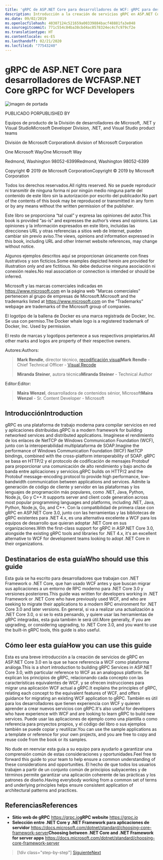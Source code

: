 ```yaml
---
title: 'gRPC de ASP.NET Core para desarrolladores de WCF: gRPC para desarrolladores de WCF'
description: Introducción a la creación de servicios gRPC en ASP.NET Core 3.0 para desarrolladores de WCF
ms.date: 09/02/2019
ms.openlocfilehash: 40307124c521659a00339884bacf48881fa3e048
ms.sourcegitcommit: 771c554c84ba38cbd4ac0578324ec4cfc979cf2e
ms.translationtype: HT
ms.contentlocale: es-ES
ms.lasthandoff: 02/21/2020
ms.locfileid: "77543240"
---
```

# <a name="aspnet-core-grpc-for-wcf-developers"></a><span data-ttu-id="a1f1c-103">gRPC de ASP.NET Core para desarrolladores de WCF</span><span class="sxs-lookup"><span data-stu-id="a1f1c-103">ASP.NET Core gRPC for WCF Developers</span></span>

![imagen de portada](./media/cover.png)

<span data-ttu-id="a1f1c-105">PUBLICADO POR</span><span class="sxs-lookup"><span data-stu-id="a1f1c-105">PUBLISHED BY</span></span>

<span data-ttu-id="a1f1c-106">Equipos de producto de la División de desarrolladores de Microsoft, .NET y Visual Studio</span><span class="sxs-lookup"><span data-stu-id="a1f1c-106">Microsoft Developer Division, .NET, and Visual Studio product teams</span></span>

<span data-ttu-id="a1f1c-107">División de Microsoft Corporation</span><span class="sxs-lookup"><span data-stu-id="a1f1c-107">A division of Microsoft Corporation</span></span>

<span data-ttu-id="a1f1c-108">One Microsoft Way</span><span class="sxs-lookup"><span data-stu-id="a1f1c-108">One Microsoft Way</span></span>

<span data-ttu-id="a1f1c-109">Redmond, Washington 98052-6399</span><span class="sxs-lookup"><span data-stu-id="a1f1c-109">Redmond, Washington 98052-6399</span></span>

<span data-ttu-id="a1f1c-110">Copyright © 2019 de Microsoft Corporation</span><span class="sxs-lookup"><span data-stu-id="a1f1c-110">Copyright © 2019 by Microsoft Corporation</span></span>

<span data-ttu-id="a1f1c-111">Todos los derechos reservados.</span><span class="sxs-lookup"><span data-stu-id="a1f1c-111">All rights reserved.</span></span> <span data-ttu-id="a1f1c-112">No se puede reproducir ni transmitir de ninguna forma ni por ningún medio ninguna parte del contenido de este libro sin la autorización por escrito del publicador.</span><span class="sxs-lookup"><span data-stu-id="a1f1c-112">No part of the contents of this book may be reproduced or transmitted in any form or by any means without the written permission of the publisher.</span></span>

<span data-ttu-id="a1f1c-113">Este libro se proporciona “tal cual” y expresa las opiniones del autor.</span><span class="sxs-lookup"><span data-stu-id="a1f1c-113">This book is provided “as-is” and expresses the author’s views and opinions.</span></span> <span data-ttu-id="a1f1c-114">Las opiniones y la información expresados en este libro, incluidas las direcciones URL y otras referencias a sitios web de Internet, pueden cambiar sin previo aviso.</span><span class="sxs-lookup"><span data-stu-id="a1f1c-114">The views, opinions and information expressed in this book, including URL and other Internet website references, may change without notice.</span></span>

<span data-ttu-id="a1f1c-115">Algunos ejemplos descritos aquí se proporcionan únicamente con fines ilustrativos y son ficticios.</span><span class="sxs-lookup"><span data-stu-id="a1f1c-115">Some examples depicted herein are provided for illustration only and are fictitious.</span></span> <span data-ttu-id="a1f1c-116">No debe deducirse ninguna asociación ni conexión reales.</span><span class="sxs-lookup"><span data-stu-id="a1f1c-116">No real association or connection is intended or should be inferred.</span></span>

<span data-ttu-id="a1f1c-117">Microsoft y las marcas comerciales indicadas en https://www.microsoft.com en la página web "Marcas comerciales" pertenecen al grupo de empresas de Microsoft.</span><span class="sxs-lookup"><span data-stu-id="a1f1c-117">Microsoft and the trademarks listed at https://www.microsoft.com on the “Trademarks” webpage are trademarks of the Microsoft group of companies.</span></span>

<span data-ttu-id="a1f1c-118">El logotipo de la ballena de Docker es una marca registrada de Docker, Inc. Se usa con permiso.</span><span class="sxs-lookup"><span data-stu-id="a1f1c-118">The Docker whale logo is a registered trademark of Docker, Inc. Used by permission.</span></span>

<span data-ttu-id="a1f1c-119">El resto de marcas y logotipos pertenece a sus respectivos propietarios.</span><span class="sxs-lookup"><span data-stu-id="a1f1c-119">All other marks and logos are property of their respective owners.</span></span>

<span data-ttu-id="a1f1c-120">Autores:</span><span class="sxs-lookup"><span data-stu-id="a1f1c-120">Authors:</span></span>

> <span data-ttu-id="a1f1c-121">**Mark Rendle**, director técnico, [recodificación visual](https://visualrecode.com)</span><span class="sxs-lookup"><span data-stu-id="a1f1c-121">**Mark Rendle** - Chief Technical Officer - [Visual Recode](https://visualrecode.com)</span></span>
>
> <span data-ttu-id="a1f1c-122">**Miranda Steiner**, autora técnica</span><span class="sxs-lookup"><span data-stu-id="a1f1c-122">**Miranda Steiner** - Technical Author</span></span>

<span data-ttu-id="a1f1c-123">Editor:</span><span class="sxs-lookup"><span data-stu-id="a1f1c-123">Editor:</span></span>

> <span data-ttu-id="a1f1c-124">**Maira Wenzel**, desarrolladora de contenidos sénior, Microsoft</span><span class="sxs-lookup"><span data-stu-id="a1f1c-124">**Maira Wenzel** - Sr. Content Developer - Microsoft</span></span>

## <a name="introduction"></a><span data-ttu-id="a1f1c-125">Introducción</span><span class="sxs-lookup"><span data-stu-id="a1f1c-125">Introduction</span></span>

<span data-ttu-id="a1f1c-126">gRPC es una plataforma de trabajo moderna para compilar servicios en red y aplicaciones distribuidas.</span><span class="sxs-lookup"><span data-stu-id="a1f1c-126">gRPC is a modern framework for building networked services and distributed applications.</span></span> <span data-ttu-id="a1f1c-127">Imagínese el rendimiento de los enlaces de NetTCP de Windows Communication Foundation (WCF), junto con la interoperabilidad multiplataforma de SOAP.</span><span class="sxs-lookup"><span data-stu-id="a1f1c-127">Imagine the performance of Windows Communication Foundation (WCF) NetTCP bindings, combined with the cross-platform interoperability of SOAP.</span></span> <span data-ttu-id="a1f1c-128">gRPC se basa en HTTP/2 y el protocolo de codificación de mensajes Protobuf para proporcionar una comunicación de alto rendimiento y bajo ancho de banda entre aplicaciones y servicios.</span><span class="sxs-lookup"><span data-stu-id="a1f1c-128">gRPC builds on HTTP/2 and the Protobuf message-encoding protocol to provide high performance, low-bandwidth communication between applications and services.</span></span> <span data-ttu-id="a1f1c-129">Admite la generación de código de cliente y servidor en las plataformas y los lenguajes de programación más populares, como .NET, Java, Python, Node.js, Go y C++.</span><span class="sxs-lookup"><span data-stu-id="a1f1c-129">It supports server and client code generation across most popular programming languages and platforms, including .NET, Java, Python, Node.js, Go, and C++.</span></span> <span data-ttu-id="a1f1c-130">Con la compatibilidad de primera clase con gRPC en ASP.NET Core 3.0, junto con las herramientas y las bibliotecas de gRPC existentes para .NET 4.x, es una alternativa excelente a WCF para los equipos de desarrollo que quieran adoptar .NET Core en sus organizaciones.</span><span class="sxs-lookup"><span data-stu-id="a1f1c-130">With the first-class support for gRPC in ASP.NET Core 3.0, alongside the existing gRPC tools and libraries for .NET 4.x, it's an excellent alternative to WCF for development teams looking to adopt .NET Core in their organizations.</span></span>

## <a name="who-should-use-this-guide"></a><span data-ttu-id="a1f1c-131">Destinatarios de esta guía</span><span class="sxs-lookup"><span data-stu-id="a1f1c-131">Who should use this guide</span></span>

<span data-ttu-id="a1f1c-132">Esta guía se ha escrito para desarrolladores que trabajan con .NET Framework o .NET Core, que han usado WCF antes y que buscan migrar sus aplicaciones a un entorno de RPC moderno para .NET Core 3.0 y versiones posteriores.</span><span class="sxs-lookup"><span data-stu-id="a1f1c-132">This guide was written for developers working in .NET Framework or .NET Core who have previously used WCF, and who are seeking to migrate their applications to a modern RPC environment for .NET Core 3.0 and later versions.</span></span> <span data-ttu-id="a1f1c-133">En general, si va a realizar una actualización a .NET Core 3.0, o si se lo está pensando, y quiere usar las herramientas de gRPC integradas, esta guía también le será útil.</span><span class="sxs-lookup"><span data-stu-id="a1f1c-133">More generally, if you are upgrading, or considering upgrading, to .NET Core 3.0, and you want to use the built-in gRPC tools, this guide is also useful.</span></span>

## <a name="how-you-can-use-this-guide"></a><span data-ttu-id="a1f1c-134">Cómo leer esta guía</span><span class="sxs-lookup"><span data-stu-id="a1f1c-134">How you can use this guide</span></span>

<span data-ttu-id="a1f1c-135">Esta es una breve introducción a la creación de servicios de gRPC en ASP.NET Core 3.0 en la que se hace referencia a WCF como plataforma análoga.</span><span class="sxs-lookup"><span data-stu-id="a1f1c-135">This is a short introduction to building gRPC Services in ASP.NET Core 3.0, with particular reference to WCF as an analogous platform.</span></span> <span data-ttu-id="a1f1c-136">Se explican los principios de gRPC, relacionando cada concepto con las características equivalentes de WCF, y se ofrecen instrucciones para migrar una aplicación WCF actual a gRPC.</span><span class="sxs-lookup"><span data-stu-id="a1f1c-136">It explains the principles of gRPC, relating each concept to the equivalent features of WCF, and offers guidance for migrating an existing WCF application to gRPC.</span></span> <span data-ttu-id="a1f1c-137">También es útil para los desarrolladores que tienen experiencia con WCF y quieren aprender a crear nuevos servicios con gRPC.</span><span class="sxs-lookup"><span data-stu-id="a1f1c-137">It's also useful for developers who have experience with WCF and are looking to learn gRPC to build new services.</span></span> <span data-ttu-id="a1f1c-138">Puede usar las aplicaciones de ejemplo como una plantilla o como referencia para proyectos propios, y el código del libro o sus ejemplos también se puede copiar y reutilizar.</span><span class="sxs-lookup"><span data-stu-id="a1f1c-138">You can use the sample applications as a template or reference for your own projects, and you are free to copy and reuse code from the book or its samples.</span></span>

<span data-ttu-id="a1f1c-139">No dude en reenviar esta guía a su equipo para ayudarlo a garantizar una comprensión común de estas consideraciones y oportunidades.</span><span class="sxs-lookup"><span data-stu-id="a1f1c-139">Feel free to forward this guide to your team to help ensure a common understanding of these considerations and opportunities.</span></span> <span data-ttu-id="a1f1c-140">El hecho de que todos los usuarios trabajen a partir de un conjunto común de principios subyacentes y de términos permite garantizar una aplicación coherente de las prácticas y los patrones de diseño.</span><span class="sxs-lookup"><span data-stu-id="a1f1c-140">Having everybody working from a common set of terms and underlying principles helps ensure consistent application of architectural patterns and practices.</span></span>

## <a name="references"></a><span data-ttu-id="a1f1c-141">Referencias</span><span class="sxs-lookup"><span data-stu-id="a1f1c-141">References</span></span>

- <span data-ttu-id="a1f1c-142">**Sitio web de gRPC**
  <https://grpc.io></span><span class="sxs-lookup"><span data-stu-id="a1f1c-142">**gRPC website**
<https://grpc.io></span></span>
- <span data-ttu-id="a1f1c-143">**Selección entre .NET Core y .NET Framework para aplicaciones de servidor**
  <https://docs.microsoft.com/dotnet/standard/choosing-core-framework-server></span><span class="sxs-lookup"><span data-stu-id="a1f1c-143">**Choosing between .NET Core and .NET Framework for server apps**
<https://docs.microsoft.com/dotnet/standard/choosing-core-framework-server></span></span>

>[!div class="step-by-step"]
>[<span data-ttu-id="a1f1c-144">Siguiente</span><span class="sxs-lookup"><span data-stu-id="a1f1c-144">Next</span></span>](introduction.md)
